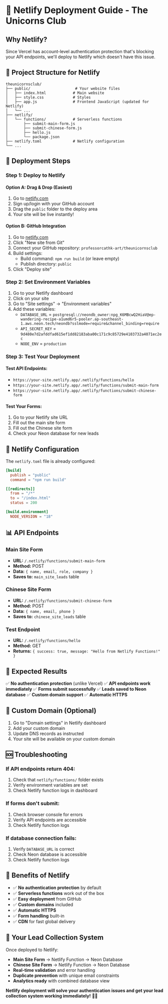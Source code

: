 # 🚀 Netlify Deployment Guide - The Unicorns Club

## Why Netlify?
Since Vercel has account-level authentication protection that's blocking your API endpoints, we'll deploy to Netlify which doesn't have this issue.

## 📁 Project Structure for Netlify
```
theunicornsclub/
├── public/                    # Your website files
│   ├── index.html            # Main website
│   ├── style.css             # Styles
│   ├── app.js                # Frontend JavaScript (updated for Netlify)
│   └── ...
├── netlify/
│   └── functions/            # Serverless functions
│       ├── submit-main-form.js
│       ├── submit-chinese-form.js
│       ├── hello.js
│       └── package.json
├── netlify.toml              # Netlify configuration
└── ...
```

## 🚀 Deployment Steps

### Step 1: Deploy to Netlify

#### Option A: Drag & Drop (Easiest)
1. Go to [netlify.com](https://netlify.com)
2. Sign up/login with your GitHub account
3. Drag the `public` folder to the deploy area
4. Your site will be live instantly!

#### Option B: GitHub Integration
1. Go to [netlify.com](https://netlify.com)
2. Click "New site from Git"
3. Connect your GitHub repository: `professorcathk-art/theunicornsclub`
4. Build settings:
   - Build command: `npm run build` (or leave empty)
   - Publish directory: `public`
5. Click "Deploy site"

### Step 2: Set Environment Variables
1. Go to your Netlify dashboard
2. Click on your site
3. Go to "Site settings" → "Environment variables"
4. Add these variables:
   - `DATABASE_URL` = `postgresql://neondb_owner:npg_K6MBcwQ2HiaV@ep-wandering-recipe-a1umd6r5-pooler.ap-southeast-1.aws.neon.tech/neondb?sslmode=require&channel_binding=require`
   - `API_SECRET_KEY` = `9d480e7d2afddfad615ef1dd82183aba00c171c9c85729e4103732a4071ec2ec`
   - `NODE_ENV` = `production`

### Step 3: Test Your Deployment

#### Test API Endpoints:
- `https://your-site.netlify.app/.netlify/functions/hello`
- `https://your-site.netlify.app/.netlify/functions/submit-main-form`
- `https://your-site.netlify.app/.netlify/functions/submit-chinese-form`

#### Test Your Forms:
1. Go to your Netlify site URL
2. Fill out the main site form
3. Fill out the Chinese site form
4. Check your Neon database for new leads

## 🔧 Netlify Configuration

The `netlify.toml` file is already configured:
```toml
[build]
  publish = "public"
  command = "npm run build"

[[redirects]]
  from = "/*"
  to = "/index.html"
  status = 200

[build.environment]
  NODE_VERSION = "18"
```

## 📊 API Endpoints

### Main Site Form
- **URL:** `/.netlify/functions/submit-main-form`
- **Method:** POST
- **Data:** `{ name, email, role, company }`
- **Saves to:** `main_site_leads` table

### Chinese Site Form
- **URL:** `/.netlify/functions/submit-chinese-form`
- **Method:** POST
- **Data:** `{ name, email, phone }`
- **Saves to:** `chinese_site_leads` table

### Test Endpoint
- **URL:** `/.netlify/functions/hello`
- **Method:** GET
- **Returns:** `{ success: true, message: "Hello from Netlify Functions!" }`

## 🎯 Expected Results

✅ **No authentication protection** (unlike Vercel)
✅ **API endpoints work immediately**
✅ **Forms submit successfully**
✅ **Leads saved to Neon database**
✅ **Custom domain support**
✅ **Automatic HTTPS**

## 🔗 Custom Domain (Optional)

1. Go to "Domain settings" in Netlify dashboard
2. Add your custom domain
3. Update DNS records as instructed
4. Your site will be available on your custom domain

## 🆘 Troubleshooting

### If API endpoints return 404:
1. Check that `netlify/functions/` folder exists
2. Verify environment variables are set
3. Check Netlify function logs in dashboard

### If forms don't submit:
1. Check browser console for errors
2. Verify API endpoints are accessible
3. Check Netlify function logs

### If database connection fails:
1. Verify `DATABASE_URL` is correct
2. Check Neon database is accessible
3. Check Netlify function logs

## 🎉 Benefits of Netlify

- ✅ **No authentication protection** by default
- ✅ **Serverless functions** work out of the box
- ✅ **Easy deployment** from GitHub
- ✅ **Custom domains** included
- ✅ **Automatic HTTPS**
- ✅ **Form handling** built-in
- ✅ **CDN** for fast global delivery

## 📱 Your Lead Collection System

Once deployed to Netlify:
- **Main Site Form** → Netlify Function → Neon Database
- **Chinese Site Form** → Netlify Function → Neon Database
- **Real-time validation** and error handling
- **Duplicate prevention** with unique email constraints
- **Analytics ready** with combined database view

**Netlify deployment will solve your authentication issues and get your lead collection system working immediately!** 🚀✨
